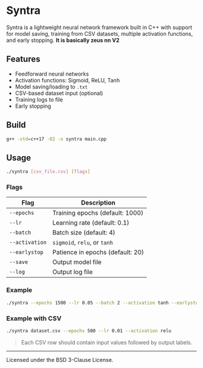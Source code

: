# Syntra

Syntra is a lightweight neural network framework built in C++ with support for model saving, training from CSV datasets, multiple activation functions, and early stopping.
**It is basically zeus nn V2**

## Features

- Feedforward neural networks
- Activation functions: Sigmoid, ReLU, Tanh
- Model saving/loading to `.txt`
- CSV-based dataset input (optional)
- Training logs to file
- Early stopping

## Build

```bash
g++ -std=c++17 -O2 -o syntra main.cpp
```

## Usage

```bash
./syntra [csv_file.csv] [flags]
```

### Flags

| Flag           | Description                     |
|----------------|---------------------------------|
| `--epochs`     | Training epochs (default: 1000) |
| `--lr`         | Learning rate (default: 0.1)    |
| `--batch`      | Batch size (default: 4)         |
| `--activation` | `sigmoid`, `relu`, or `tanh`    |
| `--earlystop`  | Patience in epochs (default: 20)|
| `--save`       | Output model file               |
| `--log`        | Output log file                 |

### Example

```bash
./syntra --epochs 1500 --lr 0.05 --batch 2 --activation tanh --earlystop 50 --save model.txt --log out.log
```

### Example with CSV

```bash
./syntra dataset.csv --epochs 500 --lr 0.01 --activation relu
```

> Each CSV row should contain input values followed by output labels.

---

Licensed under the BSD 3-Clause License.
